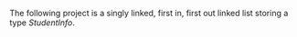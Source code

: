The following project is a singly linked, first in, first out linked list storing a type *StudentInfo*.
